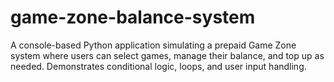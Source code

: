 # game-zone-balance-system
A console-based Python application simulating a prepaid Game Zone system where users can select games, manage their balance, and top up as needed. Demonstrates conditional logic, loops, and user input handling.
